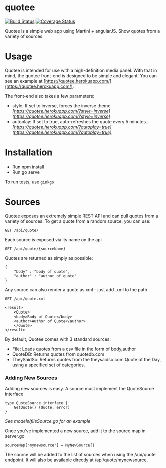 quotee
======
[![Build Status](https://drone.io/github.com/jacob-meacham/quotee/status.png)](https://drone.io/github.com/jacob-meacham/quotee/latest)
[![Coverage Status](https://coveralls.io/repos/jacob-meacham/quotee/badge.png?branch=develop)](https://coveralls.io/r/jacob-meacham/quotee?branch=develop)

Quotee is a simple web app using Martini + angularJS. Show quotes from a variety of sources.

Usage
=====
Quotee is intended for use with a high-definition media panel. With that in mind, the quotee front-end is designed to be simple and elegant. You can see an example at [https://quotee.herokuapp.com/](https://quotee.herokuapp.com/).

The front-end also takes a few parameters:

* style: If set to inverse, forces the inverse theme. *[https://quotee.herokuapp.com/?style=inverse](https://quotee.herokuapp.com/?style=inverse)*
* autoplay: If set to true, auto-refreshes the quote every 5 minutes. *[https://quotee.herokuapp.com/?autoplay=true](https://quotee.herokuapp.com/?autoplay=true)*

Installation
============
* Run npm install
* Run go serve

To run tests, use `ginkgo`

Sources
=======
Quotee exposes an extremely simple REST API and can pull quotes from a variety of sources. To get a quote from a random source, you can use:

```
GET /api/quote/
```

Each source is exposed via its name on the api

```
GET /api/quote/{sourceName}
```

Quotes are returned as simply as possible:

```
{ 
    "body" : "body of quote",
    "author" : "author of quote"
}
```

Any source can also render a quote as xml - just add .xml to the path

```
GET /api/quote.xml

<result>
    <Quote>
    <body>Body of Quote</body>
    <author>Author of Quote</author>
    </Quote>
</result>
```

By default, Quotee comes with 3 standard sources:

* File: Loads quotes from a csv file in the form of body,author
* QuoteDB: Returns quotes from quotedb.com
* TheySaidSo: Returns quotes from the theysaidso.com Quote of the Day, using a specified set of categories.

### Adding New Sources
Adding new sources is easy. A source must implement the QuoteSource interface

```
type QuoteSource interface {
    GetQuote() (Quote, error)
}
```
*See models/fileSource.go for an example*

Once you've implemented a new source, add it to the source map in server.go

```
sourceMap["mynewsource"] = MyNewSource{}
```

The source will be added to the list of sources when using the /api/quote endpoint. It will also be available directly at /api/quote/mynewsource.